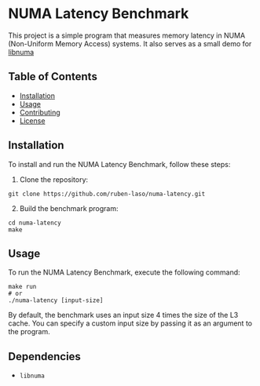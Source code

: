# NUMA Latency Benchmark

This project is a simple program that measures memory latency in NUMA (Non-Uniform Memory Access) systems.
It also serves as a small demo for [libnuma](https://man7.org/linux/man-pages/man3/numa.3.html)

## Table of Contents
- [Installation](#installation)
- [Usage](#usage)
- [Contributing](#contributing)
- [License](#license)

## Installation

To install and run the NUMA Latency Benchmark, follow these steps:

1. Clone the repository:

```shell
git clone https://github.com/ruben-laso/numa-latency.git
```

2. Build the benchmark program:

```shell
cd numa-latency
make
```

## Usage

To run the NUMA Latency Benchmark, execute the following command:

```shell
make run
# or
./numa-latency [input-size]
```

By default, the benchmark uses an input size 4 times the size of the L3 cache. You can specify a custom input size by passing it as an argument to the program.

## Dependencies

- `libnuma`